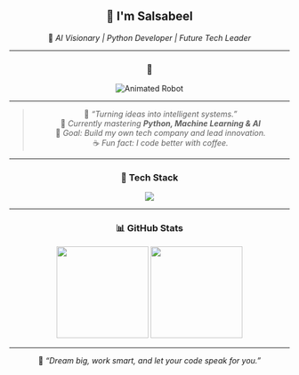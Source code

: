 <div align="center">

## 💜 **I'm Salsabeel**

🌌 *AI Visionary | Python Developer | Future Tech Leader*

---

### 🤖  
![Animated Robot](https://github.com/ElZeroWebSchool/HTML_And_CSS_Template_One/blob/main/imgs/robot.gif?raw=true)

---

> 💬 *“Turning ideas into intelligent systems.”*  
> 🌱 *Currently mastering **Python, Machine Learning & AI***  
> 🎯 *Goal: Build my own tech company and lead innovation.*  
> ☕ *Fun fact: I code better with coffee.*

---

### 🧠 **Tech Stack**
<p align="center">
  <img src="https://skillicons.dev/icons?i=python,tensorflow,pytorch,html,css,js,github,vscode,linux&theme=dark" />
</p>

---

### 📊 **GitHub Stats**
<p align="center">
  <img src="https://github-readme-stats.vercel.app/api?username=salully22&show_icons=true&theme=tokyonight" height="165"/>
  <img src="https://github-readme-streak-stats.herokuapp.com/?user=salully22&theme=tokyonight" height="165"/>
</p>

---

🌙 *“Dream big, work smart, and let your code speak for you.”*

</div>
